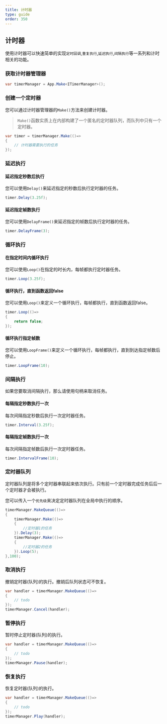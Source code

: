 ```yaml
---
title: 计时器
type: guide
order: 350
---
```


## 计时器

使用计时器可以快速简单的实现`定时回调`,`重复执行`,`延迟执行`,`间隔执行`等一系列和计时相关的功能。

### 获取计时器管理器

``` csharp
var timerManager = App.Make<ITimerManager>();
```

### 创建一个定时器

您可以通过计时器管理器的`Make()`方法来创建计时器。

> `Make()`函数实质上在内部构建了一个匿名的定时器队列，而队列中只有一个定时器。

``` csharp
var timer = timerManager.Make(()=>
{
    // 计时器需要执行的任务
});
```

### 延迟执行

#### **延迟指定秒数后执行**

您可以使用`Delay()`来延迟指定的秒数后执行定时器的任务。

``` csharp
timer.Delay(3.25f);
```

#### **延迟指定帧数执行**

您可以使用`DelayFrame()`来延迟指定的帧数后执行定时器的任务。

``` csharp
timer.DelayFrame(3);
```

### 循环执行

#### **在指定时间内循环执行**

您可以使用`Loop()`在指定的时长内，每帧都执行定时器任务。

``` csharp
timer.Loop(3.25f);
```

#### **循环执行，直到函数返回false**

您可以使用`Loop()`来定义一个循环执行，每帧都执行，直到函数返回false。

``` csharp
timer.Loop(()=>
{
    return false;
});
```

#### **循环执行指定帧数**

您可以使用`LoopFrame()`来定义一个循环执行，每帧都执行，直到到达指定帧数后停止。

``` csharp
timer.LoopFrame(10);
```

### 间隔执行

如果您要取消间隔执行，那么请使用句柄来取消任务。

#### **每隔指定秒数执行一次**

每次间隔指定秒数后执行一次定时器任务。

``` csharp
timer.Interval(3.25f);
```

#### **每隔指定帧数执行一次**

每次间隔指定帧数后执行一次定时器任务。

``` csharp
timer.IntervalFrame(10);
```

### 定时器队列

定时器队列是将多个定时器串联起来依次执行。只有前一个定时器完成任务后后一个定时器才会被执行。

您可以传入一个`优先级`来决定定时器队列在全局中执行的顺序。

``` csharp
timerManager.MakeQueue(()=>
{
    timerManager.Make(()=>
    {
        //定时器1的任务
    }).Delay(3);
    timerManager.Make(()=>
    {
        //定时器2的任务
    }).Loop(5);
},100);
```

### 取消执行

撤销定时器(队列)的执行。撤销后队列状态可不恢复。

``` csharp
var handler = timerManager.MakeQueue(()=>
{
    // todo
});
timerManager.Cancel(handler);
```

### 暂停执行

暂时停止定时器(队列)的执行。

``` csharp
var handler = timerManager.MakeQueue(()=>
{
    // todo
});
timerManager.Pause(handler);
```

### 恢复执行

恢复定时器(队列)的执行。

``` csharp
var handler = timerManager.MakeQueue(()=>
{
    // todo
});
timerManager.Play(handler);
```

